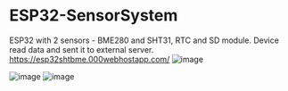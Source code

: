 # ESP32-SensorSystem
ESP32 with 2 sensors - BME280 and SHT31, RTC and SD module. Device read data and sent it to external server.
https://esp32shtbme.000webhostapp.com/
![image](https://user-images.githubusercontent.com/56017422/179959770-8dea5d10-d3b2-4422-bd6d-aee413f1a0dc.png)


![image](https://user-images.githubusercontent.com/56017422/179969364-6f98101e-1ed4-43fa-8e90-89fccbe8c692.png)
![image](https://user-images.githubusercontent.com/56017422/179969334-61c48ff6-b7b9-4e7c-9393-35c7a74b6317.png)
